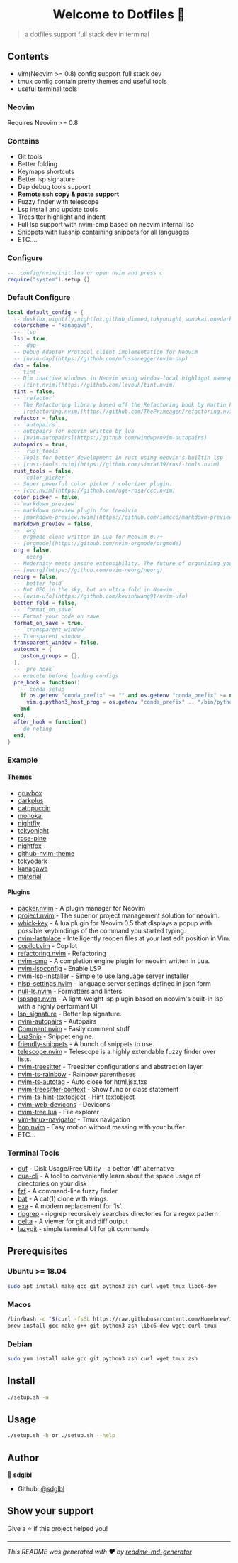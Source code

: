 <h1 align="center">Welcome to Dotfiles 👋</h1>
<p>
</p>

> a dotfiles support full stack dev in terminal

## Contents

- vim(Neovim >= 0.8) config support full stack dev
- tmux config contain pretty themes and useful tools
- useful terminal tools

### Neovim

Requires Neovim >= 0.8

### Contains

- Git tools
- Better folding
- Keymaps shortcuts
- Better lsp signature
- Dap debug tools support
- **Remote ssh copy & paste support**
- Fuzzy finder with telescope
- Lsp install and update tools
- Treesitter highlight and indent
- Full lsp support with nvim-cmp based on neovim internal lsp
- Snippets with luasnip containing snippets for all languages
- ETC....

### Configure

```lua
-- .config/nvim/init.lua or open nvim and press c
require("system").setup {}

```

### Default Configure

```lua
local default_config = {
  -- duskfox,nightfly,nightfox,github_dimmed,tokyonight,sonokai,onedarkpro,monokai_soda,catppuccin,tokyodark,kanagawa,material
  colorscheme = "kanagawa",
  -- `lsp`
  lsp = true,
  -- `dap`
  -- Debug Adapter Protocol client implementation for Neovim
  -- [nvim-dap](https://github.com/mfussenegger/nvim-dap)
  dap = false,
  -- tint
  -- Dim inactive windows in Neovim using window-local highlight namespaces.
  -- [tint.nvim](https://github.com/levouh/tint.nvim)
  tint = false,
  -- `refactor`
  -- The Refactoring library based off the Refactoring book by Martin Fowler
  -- [refactoring.nvim](https://github.com/ThePrimeagen/refactoring.nvim)
  refactor = false,
  -- `autopairs`
  -- autopairs for neovim written by lua
  -- [nvim-autopairs](https://github.com/windwp/nvim-autopairs)
  autopairs = true,
  -- `rust_tools`
  -- Tools for better development in rust using neovim's builtin lsp
  -- [rust-tools.nvim](https://github.com/simrat39/rust-tools.nvim)
  rust_tools = false,
  -- `color_picker`
  -- Super powerful color picker / colorizer plugin.
  -- [ccc.nvim](https://github.com/uga-rosa/ccc.nvim)
  color_picker = false,
  --`markdown_preview`
  -- markdown preview plugin for (neo)vim
  -- [markdown-preview.nvim](https://github.com/iamcco/markdown-preview.nvim)
  markdown_preview = false,
  -- `org`
  -- Orgmode clone written in Lua for Neovim 0.7+.
  -- [orgmode](https://github.com/nvim-orgmode/orgmode)
  org = false,
  -- `neorg`
  -- Modernity meets insane extensibility. The future of organizing your life in Neovim.
  -- [neorg](https://github.com/nvim-neorg/neorg)
  neorg = false,
  -- `better_fold`
  -- Not UFO in the sky, but an ultra fold in Neovim.
  -- [nvim-ufo](https://github.com/kevinhwang91/nvim-ufo)
  better_fold = false,
  -- `format_on_save`
  -- Format your code on save
  format_on_save = true,
  -- `transparent_window`
  -- Transparent window
  transparent_window = false,
  autocmds = {
    custom_groups = {},
  },
  -- `pre_hook`
  -- execute before loading configs
  pre_hook = function()
    -- conda setup
    if os.getenv "conda_prefix" ~= "" and os.getenv "conda_prefix" ~= nil then
      vim.g.python3_host_prog = os.getenv "conda_prefix" .. "/bin/python"
    end
  end,
  after_hook = function()
  -- do noting
  end,
}

```

### Example

#### Themes

- [gruvbox](https://github.com/ellisonleao/gruvbox.nvim)
- [darkplus](https://github.com/martinsione/darkplus.nvim)
- [catppuccin](https://github.com/catppuccin/nvim)
- [monokai](https://github.com/tanvirtin/monokai.nvim)
- [nightfly](https://github.com/bluz71/vim-nightfly-guicolors)
- [tokyonight](https://github.com/folke/tokyonight.nvim)
- [rose-pine](https://github.com/rose-pine/neovim)
- [nightfox](https://github.com/EdenEast/nightfox.nvim)
- [github-nvim-theme](https://github.com/projekt0n/github-nvim-theme)
- [tokyodark](https://github.com/tiagovla/tokyodark.nvim)
- [kanagawa](https://github.com/rebelot/kanagawa.nvim)
- [material](https://github.com/marko-cerovac/material.nvim)

#### Plugins

- [packer.nvim](https://github.com/wbthomason/packer.nvim) - A plugin manager for Neovim
- [project.nvim](https://github.com/ahmedkhalf/project.nvim) - The superior project management solution for neovim.
- [whick-key](https://github.com/folke/which-key.nvim) - A lua plugin for Neovim 0.5 that displays a popup with possible keybindings of the command you started typing.
- [nvim-lastplace](https://github.com/ethanholz/nvim-lastplace) - Intelligently reopen files at your last edit position in Vim.
- [copilot.vim](https://github.com/github/copilot.vim) - Copilot
- [refactoring.nvim](https://github.com/ThePrimeagen/refactoring.nvim) - Refactoring
- [nvim-cmp](https://github.com/hrsh7th/nvim-cmp) - A completion engine plugin for neovim written in Lua.
- [nvim-lspconfig](https://github.com/neovim/nvim-lspconfig) - Enable LSP
- [nvim-lsp-installer](https://github.com/williamboman/nvim-lsp-installer) - Simple to use language server installer
- [nlsp-settings.nvim](http://github.com/tamago324/nlsp-settings.nvim) - language server settings defined in json form
- [null-ls.nvim](http://github.com/jose-elias-alvarez/null-ls.nvim) - Formatters and linters
- [lspsaga.nvim](https://github.com/tami5/lspsaga.nvim) - A light-weight lsp plugin based on neovim's built-in lsp with a highly performant UI
- [lsp_signature](https://github.com/ray-x/lsp_signature.nvim) - Better lsp signature.
- [nvim-autopairs](https://github.com/windwp/nvim-autopairs) - Autopairs
- [Comment.nvim](https://github.com/numToStr/Comment.nvim) - Easily comment stuff
- [LuaSnip](https://github.com/L3MON4D3/LuaSnip) - Snippet engine.
- [friendly-snippets](https://github.com/rafamadriz/friendly-snippets) - A bunch of snippets to use.
- [telescope.nvim](https://github.com/nvim-telescope/telescope.nvim) - Telescope is a highly extendable fuzzy finder over lists.
- [nvim-treesitter](https://github.com/nvim-treesitter/nvim-treesitter) - Treesitter configurations and abstraction layer
- [nvim-ts-rainbow](https://github.com/p00f/nvim-ts-rainbow) - Rainbow parentheses
- [nvim-ts-autotag](https://github.com/windwp/nvim-ts-autotag) - Auto close for html,jsx,txs
- [nvim-treesitter-context](https://github.com/romgrk/nvim-treesitter-context) - Show func or class statement
- [nvim-ts-hint-textobject](https://github.com/nvim-treesitter/nvim-treesitter-textobjects) - Hint textobject
- [nvim-web-devicons](https://github.com/kyazdani42/nvim-web-devicons) - Devicons
- [nvim-tree.lua](https://github.com/kyazdani42/nvim-tree.lua) - File explorer
- [vim-tmux-navigator](https://github.com/christoomey/vim-tmux-navigator) - Tmux navigation
- [hop.nvim](https://github.com/phaazon/hop.nvim) - Easy motion without messing with your buffer
- ETC...

### Terminal Tools

- [duf](https://github.com/muesli/duf) - Disk Usage/Free Utility - a better 'df' alternative
- [dua-cli](https://github.com/Byron/dua-cli) - A tool to conveniently learn about the space usage of directories on your disk
- [fzf](https://github.com/junegunn/fzf) - A command-line fuzzy finder
- [bat](https://www.google.com/search?client=firefox-b-d&q=bat+github) - A cat(1) clone with wings.
- [exa](https://github.com/ogham/exa) - A modern replacement for ‘ls’.
- [ripgrep](https://github.com/BurntSushi/ripgrep) - ripgrep recursively searches directories for a regex pattern
- [delta](https://github.com/dandavison/delta) - A viewer for git and diff output
- [lazygit](https://github.com/jesseduffield/lazygit) - simple terminal UI for git commands

## Prerequisites

### Ubuntu >= 18.04

```bash
sudo apt install make gcc git python3 zsh curl wget tmux libc6-dev
```

### Macos

```bash
/bin/bash -c "$(curl -fsSL https://raw.githubusercontent.com/Homebrew/install/HEAD/install.sh)"
brew install gcc make g++ git python3 zsh libc6-dev wget curl tmux
```

### Debian

```bash
sudo yum install make gcc git python3 zsh curl wget tmux zsh
```

## Install

```sh
./setup.sh -a
```

## Usage

```sh
./setup.sh -h or ./setup.sh --help
```

## Author

👤 **sdglbl**

- Github: [@sdglbl](https://github.com/sdglbl)

## Show your support

Give a ⭐️ if this project helped you!

---

_This README was generated with ❤️ by [readme-md-generator](https://github.com/kefranabg/readme-md-generator)_
